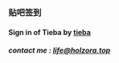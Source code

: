 ### 贴吧签到
#### Sign in of Tieba by [tieba](https://github.com/ghosx/tieba)
##### contact me : <life@holzora.top>
